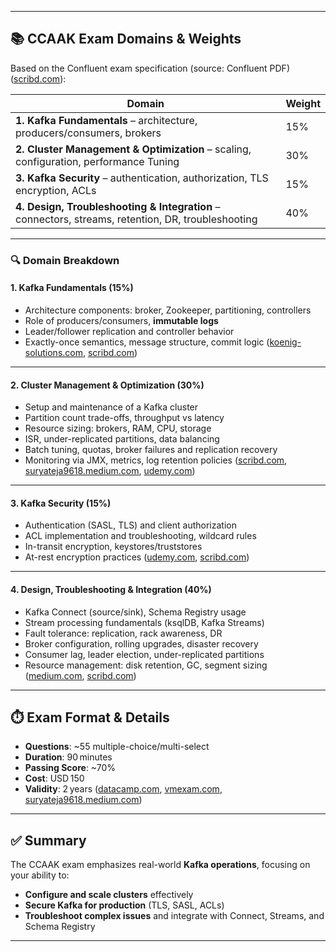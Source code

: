 

---

## 📚 CCAAK Exam Domains & Weights

Based on the Confluent exam specification (source: Confluent PDF) ([scribd.com][1]):

| **Domain**                                                                                         | **Weight** |
| -------------------------------------------------------------------------------------------------- | ---------- |
| **1. Kafka Fundamentals** – architecture, producers/consumers, brokers                             | 15%        |
| **2. Cluster Management & Optimization** – scaling, configuration, performance Tuning              | 30%        |
| **3. Kafka Security** – authentication, authorization, TLS encryption, ACLs                        | 15%        |
| **4. Design, Troubleshooting & Integration** – connectors, streams, retention, DR, troubleshooting | 40%        |

---

### 🔍 Domain Breakdown

#### 1. **Kafka Fundamentals (15%)**

* Architecture components: broker, Zookeeper, partitioning, controllers
* Role of producers/consumers, **immutable logs**
* Leader/follower replication and controller behavior
* Exactly-once semantics, message structure, commit logic ([koenig-solutions.com][2], [scribd.com][1])

---

#### 2. **Cluster Management & Optimization (30%)**

* Setup and maintenance of a Kafka cluster
* Partition count trade-offs, throughput vs latency
* Resource sizing: brokers, RAM, CPU, storage
* ISR, under-replicated partitions, data balancing
* Batch tuning, quotas, broker failures and replication recovery
* Monitoring via JMX, metrics, log retention policies ([scribd.com][1], [suryateja9618.medium.com][3], [udemy.com][4])

---

#### 3. **Kafka Security (15%)**

* Authentication (SASL, TLS) and client authorization
* ACL implementation and troubleshooting, wildcard rules
* In-transit encryption, keystores/truststores
* At-rest encryption practices ([udemy.com][5], [scribd.com][1])

---

#### 4. **Design, Troubleshooting & Integration (40%)**

* Kafka Connect (source/sink), Schema Registry usage
* Stream processing fundamentals (ksqlDB, Kafka Streams)
* Fault tolerance: replication, rack awareness, DR
* Broker configuration, rolling upgrades, disaster recovery
* Consumer lag, leader election, under-replicated partitions
* Resource management: disk retention, GC, segment sizing ([medium.com][6], [scribd.com][1])

---

## ⏱️ Exam Format & Details

* **Questions**: \~55 multiple-choice/multi-select
* **Duration**: 90 minutes
* **Passing Score**: \~70%
* **Cost**: USD 150
* **Validity**: 2 years ([datacamp.com][7], [vmexam.com][8], [suryateja9618.medium.com][3])

---

## ✅ Summary

The CCAAK exam emphasizes real-world **Kafka operations**, focusing on your ability to:

* **Configure and scale clusters** effectively
* **Secure Kafka for production** (TLS, SASL, ACLs)
* **Troubleshoot complex issues** and integrate with Connect, Streams, and Schema Registry

---




[1]: https://www.scribd.com/document/642699844/20200820-Exam-Confluent-Certified-Administrator-pdf?utm_source=chatgpt.com "20200820-Exam-Confluent Certified Administrator PDF - Scribd"
[2]: https://www.koenig-solutions.com/confluent-certified-administrator-apache-kafka-language-course?utm_source=chatgpt.com "Confluent Certified Administrator for Apache Kafka Training"
[3]: https://suryateja9618.medium.com/confluent-certified-administrator-for-apache-kafka-ccaak-experience-d57f4edeb97d?utm_source=chatgpt.com "Confluent Certified Administrator for Apache Kafka(CCAAK ..."
[4]: https://www.udemy.com/course/confluent-certified-administrator-apache-kafka-practice-test/?srsltid=AfmBOopS9t8S5iHU1QE13EcgYSgdIzjKxmecUFADr44PQmxC_B4DW4tL&utm_source=chatgpt.com "Confluent Certified Administrator Apache Kafka Practice Test | Udemy"
[5]: https://www.udemy.com/course/confluent-certified-administrator-apache-kafka-practice-test/?srsltid=AfmBOopU2jqnUEqfzkbq5Vu8PuPmv6RYIeTaKoMlG2IQ7nndfkGuHTAc&utm_source=chatgpt.com "Confluent Certified Administrator Apache Kafka Practice Test | Udemy"
[6]: https://medium.com/apache-kafka-official/how-did-i-pass-confluent-certified-administrator-for-apache-kafka-ccaak-at-the-first-try-eee2f423d562?utm_source=chatgpt.com "How did I Pass Confluent Certified Administrator for Apache Kafka ..."
[7]: https://www.datacamp.com/blog/kafka-certifications?utm_source=chatgpt.com "The Kafka Certification Guide for Data Professionals - DataCamp"
[8]: https://www.vmexam.com/confluent/confluent-apache-kafka-administrator-certification-exam-syllabus?utm_source=chatgpt.com "Confluent Apache Kafka Administrator Certification Exam Syllabus"

